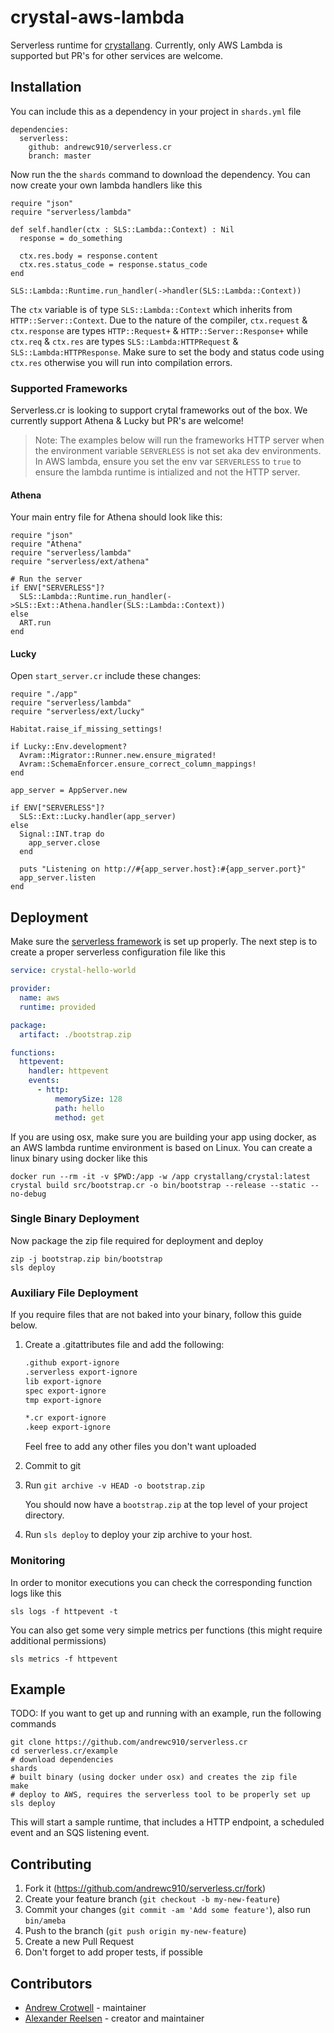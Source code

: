 # crystal-aws-lambda

Serverless runtime for [crystallang](https://crystal-lang.org/). Currently, only AWS Lambda is supported but PR's for other services are welcome.

## Installation

You can include this as a dependency in your project in `shards.yml` file

```
dependencies:
  serverless:
    github: andrewc910/serverless.cr
    branch: master
```

Now run the the `shards` command to download the dependency. You can now create your own lambda handlers like this

```crystal
require "json"
require "serverless/lambda"

def self.handler(ctx : SLS::Lambda::Context) : Nil
  response = do_something

  ctx.res.body = response.content
  ctx.res.status_code = response.status_code
end

SLS::Lambda::Runtime.run_handler(->handler(SLS::Lambda::Context))
```

The `ctx` variable is of type `SLS::Lambda::Context` which inherits from `HTTP::Server::Context`. Due to the nature of the compiler, `ctx.request` & `ctx.response` are types `HTTP::Request+` & `HTTP::Server::Response+` while `ctx.req` & `ctx.res` are types `SLS::Lambda:HTTPRequest` & `SLS::Lambda:HTTPResponse`. Make sure to set the body and status code using `ctx.res` otherwise you will run into compilation errors.

### Supported Frameworks

Serverless.cr is looking to support crytal frameworks out of the box. We currently support Athena & Lucky but PR's are welcome!

> Note: The examples below will run the frameworks HTTP server when the environment variable `SERVERLESS` is not set aka dev environments. In AWS lambda, ensure you set the env var `SERVERLESS` to `true` to ensure the lambda runtime is intialized and not the HTTP server.

#### Athena

Your main entry file for Athena should look like this:

```crystal
require "json"
require "Athena"
require "serverless/lambda"
require "serverless/ext/athena"

# Run the server
if ENV["SERVERLESS"]?
  SLS::Lambda::Runtime.run_handler(->SLS::Ext::Athena.handler(SLS::Lambda::Context))
else
  ART.run
end
```

#### Lucky

Open `start_server.cr` include these changes:

```crystal
require "./app"
require "serverless/lambda"
require "serverless/ext/lucky"

Habitat.raise_if_missing_settings!

if Lucky::Env.development?
  Avram::Migrator::Runner.new.ensure_migrated!
  Avram::SchemaEnforcer.ensure_correct_column_mappings!
end

app_server = AppServer.new

if ENV["SERVERLESS"]?
  SLS::Ext::Lucky.handler(app_server)
else
  Signal::INT.trap do
    app_server.close
  end

  puts "Listening on http://#{app_server.host}:#{app_server.port}"
  app_server.listen
end
```

## Deployment

Make sure the [serverless framework](https://serverless.com/) is set up properly. The next step is to create a proper serverless configuration file like this

```yml
service: crystal-hello-world

provider:
  name: aws
  runtime: provided

package:
  artifact: ./bootstrap.zip

functions:
  httpevent:
    handler: httpevent
    events:
      - http:
          memorySize: 128
          path: hello
          method: get
```

If you are using osx, make sure you are building your app using docker, as an AWS lambda runtime environment is based on Linux. You can create a linux binary using docker like this

```
docker run --rm -it -v $PWD:/app -w /app crystallang/crystal:latest crystal build src/bootstrap.cr -o bin/bootstrap --release --static --no-debug
```

### Single Binary Deployment

Now package the zip file required for deployment and deploy

```
zip -j bootstrap.zip bin/bootstrap
sls deploy
```

### Auxiliary File Deployment

If you require files that are not baked into your binary, follow this guide below.

1. Create a .gitattributes file and add the following:

   ```sh
   .github export-ignore
   .serverless export-ignore
   lib export-ignore
   spec export-ignore
   tmp export-ignore

   *.cr export-ignore
   .keep export-ignore
   ```

   Feel free to add any other files you don't want uploaded

2. Commit to git

3. Run `git archive -v HEAD -o bootstrap.zip`

   You should now have a `bootstrap.zip` at the top level of your project directory.

4. Run `sls deploy` to deploy your zip archive to your host.

### Monitoring

In order to monitor executions you can check the corresponding function logs like this

```
sls logs -f httpevent -t
```

You can also get some very simple metrics per functions (this might require additional permissions)

```
sls metrics -f httpevent
```

## Example

TODO:
If you want to get up and running with an example, run the following commands

```
git clone https://github.com/andrewc910/serverless.cr
cd serverless.cr/example
# download dependencies
shards
# built binary (using docker under osx) and creates the zip file
make
# deploy to AWS, requires the serverless tool to be properly set up
sls deploy
```

This will start a sample runtime, that includes a HTTP endpoint, a scheduled event and an SQS listening event.

## Contributing

1. Fork it (<https://github.com/andrewc910/serverless.cr/fork>)
2. Create your feature branch (`git checkout -b my-new-feature`)
3. Commit your changes (`git commit -am 'Add some feature'`), also run `bin/ameba`
4. Push to the branch (`git push origin my-new-feature`)
5. Create a new Pull Request
6. Don't forget to add proper tests, if possible

## Contributors

- [Andrew Crotwell](https://github.com/andrewc910) - maintainer
- [Alexander Reelsen](https://github.com/spinscale) - creator and maintainer

